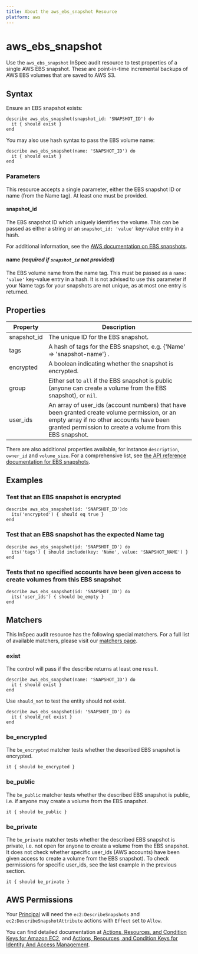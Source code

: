 ```yaml
---
title: About the aws_ebs_snapshot Resource
platform: aws
---
```


# aws\_ebs\_snapshot

Use the `aws_ebs_snapshot` InSpec audit resource to test properties of a single AWS EBS snapshot. These are point-in-time
incremental backups of AWS EBS volumes that are saved to AWS S3.

## Syntax

Ensure an EBS snapshot exists:

    describe aws_ebs_snapshot(snapshot_id: 'SNAPSHOT_ID') do
      it { should exist }
    end

You may also use hash syntax to pass the EBS volume name:

    describe aws_ebs_snapshot(name: 'SNAPSHOT_ID') do
      it { should exist }
    end

### Parameters

This resource accepts a single parameter, either the EBS snapshot ID or name (from the Name tag). At least one must be provided.

#### snapshot\_id

The EBS snapshot ID which uniquely identifies the volume.
This can be passed as either a string or an `snapshot_id: 'value'` key-value entry in a hash.

For additional information, see the [AWS documentation on EBS snapshots](https://docs.aws.amazon.com/AWSEC2/latest/UserGuide/EBSSnapshots.html).

#### name _(required if `snapshot_id` not provided)_

The EBS volume name from the name tag. This must be passed as a `name: 'value'` key-value entry in a hash.
It is not advised to use this parameter if your Name tags for your snapshots are not unique, as at most one entry is returned.

## Properties

|Property     | Description|
| ---         | --- |
|snapshot\_id | The unique ID for the EBS snapshot. |
|tags         | A hash of tags for the EBS snapshot, e.g. {'Name' => 'snapshot-name'} . |
|encrypted    | A boolean indicating whether the snapshot is encrypted. |
|group        | Either set to `all` if the EBS snapshot is public (anyone can create a volume from the EBS snapshot), or `nil`. |
|user\_ids    | An array of user\_ids (account numbers) that have been granted create volume permission, or an empty array if no other accounts have been granted permission to create a volume from this EBS snapshot. |

There are also additional properties available, for instance `description`, `owner_id` and `volume_size`. For a comprehensive list,
see [the API reference documentation for EBS snapshots](https://docs.aws.amazon.com/sdk-for-ruby/v3/api/Aws/EC2/snapshot.html).

## Examples

### Test that an EBS snapshot is encrypted

    describe aws_ebs_snapshot(id: 'SNAPSHOT_ID')do
      its('encrypted') { should eq true }
    end

### Test that an EBS snapshot has the expected Name tag

    describe aws_ebs_snapshot(id: 'SNAPSHOT_ID') do
      its('tags') { should include(key: 'Name', value: 'SNAPSHOT_NAME') }
    end

### Tests that no specified accounts have been given access to create volumes from this EBS snapshot

    describe aws_ebs_snapshot(id: 'SNAPSHOT_ID') do
      its('user_ids') { should be_empty }
    end

## Matchers

This InSpec audit resource has the following special matchers. For a full list of available matchers, please visit our [matchers page](https://www.inspec.io/docs/reference/matchers/).

### exist

The control will pass if the describe returns at least one result.

    describe aws_ebs_snapshot(name: 'SNAPSHOT_ID') do
      it { should exist }
    end

Use `should_not` to test the entity should not exist.

    describe aws_ebs_snapshot(id: 'SNAPSHOT_ID') do
      it { should_not exist }
    end

### be\_encrypted

The `be_encrypted` matcher tests whether the described EBS snapshot is encrypted.

    it { should be_encrypted }

### be\_public

The `be_public` matcher tests whether the described EBS snapshot is public, i.e. if anyone may create a volume from the EBS snapshot.

    it { should be_public }

### be\_private

The `be_private` matcher tests whether the described EBS snapshot is private, i.e. not open for anyone to create a volume from
the EBS snapshot. It does not check whether specific user\_ids (AWS accounts) have been given access to create a volume from the
EBS snapshot). To check permissions for specific user\_ids, see the last example in the previous section.

    it { should be_private }

## AWS Permissions

Your [Principal](https://docs.aws.amazon.com/IAM/latest/UserGuide/intro-structure.html#intro-structure-principal) will need the `ec2:DescribeSnapshots` and `ec2:DescribeSnapshotAttribute` actions with `Effect` set to `Allow`.

You can find detailed documentation at [Actions, Resources, and Condition Keys for Amazon EC2](https://docs.aws.amazon.com/IAM/latest/UserGuide/list_amazonec2.html), and [Actions, Resources, and Condition Keys for Identity And Access Management](https://docs.aws.amazon.com/IAM/latest/UserGuide/list_identityandaccessmanagement.html).
